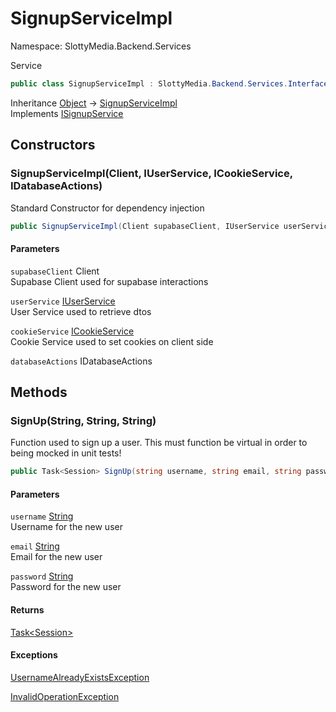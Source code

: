 # SignupServiceImpl

Namespace: SlottyMedia.Backend.Services

Service

```csharp
public class SignupServiceImpl : SlottyMedia.Backend.Services.Interfaces.ISignupService
```

Inheritance [Object](https://docs.microsoft.com/en-us/dotnet/api/system.object) → [SignupServiceImpl](./slottymedia.backend.services.signupserviceimpl.md)<br>
Implements [ISignupService](./slottymedia.backend.services.interfaces.isignupservice.md)

## Constructors

### **SignupServiceImpl(Client, IUserService, ICookieService, IDatabaseActions)**

Standard Constructor for dependency injection

```csharp
public SignupServiceImpl(Client supabaseClient, IUserService userService, ICookieService cookieService, IDatabaseActions databaseActions)
```

#### Parameters

`supabaseClient` Client<br>
Supabase Client used for supabase interactions

`userService` [IUserService](./slottymedia.backend.services.interfaces.iuserservice.md)<br>
User Service used to retrieve dtos

`cookieService` [ICookieService](./slottymedia.backend.services.interfaces.icookieservice.md)<br>
Cookie Service used to set cookies on client side

`databaseActions` IDatabaseActions<br>

## Methods

### **SignUp(String, String, String)**

Function used to sign up a user. This must function be virtual in order to being mocked in unit tests!

```csharp
public Task<Session> SignUp(string username, string email, string password)
```

#### Parameters

`username` [String](https://docs.microsoft.com/en-us/dotnet/api/system.string)<br>
Username for the new user

`email` [String](https://docs.microsoft.com/en-us/dotnet/api/system.string)<br>
Email for the new user

`password` [String](https://docs.microsoft.com/en-us/dotnet/api/system.string)<br>
Password for the new user

#### Returns

[Task&lt;Session&gt;](https://docs.microsoft.com/en-us/dotnet/api/system.threading.tasks.task-1)<br>

#### Exceptions

[UsernameAlreadyExistsException](./slottymedia.backend.exceptions.signup.usernamealreadyexistsexception.md)<br>

[InvalidOperationException](https://docs.microsoft.com/en-us/dotnet/api/system.invalidoperationexception)<br>
